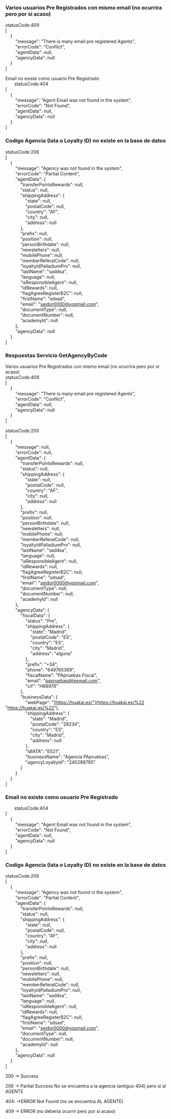 
### Varios usuarios Pre Registrados con mismo email (no ocurrira pero por si acaso)  
statusCode:409  
[  
    {  
        "message": "There is many email pre registered Agents",  
        "errorCode": "Conflict",  
        "agentData": null,  
        "agencyData": null  
    }  
]  

Email no existe como usuario Pre Registrado  
  statusCode:404  
[  
    {  
        "message": "Agent Email was not found in the system",  
        "errorCode": "Not Found",  
        "agentData": null,  
        "agencyData": null  
    }  
]

### Codigo Agencia (Iata o Loyalty ID) no existe en la base de datos

statusCode:206  
[  
    {  
        "message": "Agency was not found in the system",  
        "errorCode": "Partial Content",  
        "agentData": {  
            "transferPointsRewards": null,  
            "status": null,  
            "shippingAddress": {  
                "state": null,  
                "postalCode": null,  
                "country": "AF",  
                "city": null,  
                "address": null  
            },  
            "prefix": null,  
            "position": null,  
            "personBirthdate": null,  
            "newsletters": null,  
            "mobilePhone": null,  
            "memberReferalCode": null,  
            "loyaltyIdPalladiumPro": null,  
            "lastName": "saddsa",  
            "language": null,  
            "isResponsibleAgent": null,  
            "idRewards": null,  
            "flagAgreeRegisterB2C": null,  
            "firstName": "sdsad",  
            "email": "seidor0000@yopmail.com",  
            "documentType": null,  
            "documentNumber": null,  
            "academyId": null  
        },  
        "agencyData": null  
    }  
]


### Respuestas Servicio GetAgencyByCode  
Varios usuarios Pre Registrados con mismo email (no ocurrira pero por si acaso)  
statusCode:409  
[  
    {  
        "message": "There is many email pre registered Agents",  
        "errorCode": "Conflict",  
        "agentData": null,  
        "agencyData": null  
    }  
]  


statusCode:200  
[  
    {  
        "message": null,  
        "errorCode": null,  
        "agentData": {  
            "transferPointsRewards": null,  
            "status": null,  
            "shippingAddress": {  
                "state": null,  
                "postalCode": null,  
                "country": "AF",  
                "city": null,  
                "address": null  
            },  
            "prefix": null,  
            "position": null,  
            "personBirthdate": null,  
            "newsletters": null,  
            "mobilePhone": null,  
            "memberReferalCode": null,  
            "loyaltyIdPalladiumPro": null,  
            "lastName": "saddsa",  
            "language": null,  
            "isResponsibleAgent": null,  
            "idRewards": null,  
            "flagAgreeRegisterB2C": null,  
            "firstName": "sdsad",  
            "email": "seidor0000@yopmail.com",  
            "documentType": null,  
            "documentNumber": null,  
            "academyId": null  
        },  
        "agencyData": {  
            "fiscalData": {  
                "status": "Pre",  
                "shippingAddress": {  
                    "state": "Madrid",  
                    "postalCode": "ES",  
                    "country": "ES",  
                    "city": "Madrid",  
                    "address": "alguna"  
                },  
                "prefix": "+34",  
                "phone": "649765389",  
                "fiscalName": "PApruebas Fiscal",  
                "email": "papruebas@tesmail.com",  
                "cif": "H88976"  
            },  
            "businessData": {  
                "webPage": "[https://huakai.es/"](https://huakai.es/%22 "https://huakai.es/%22"),  
                "shippingAddress": {  
                    "state": "Madrid",  
                    "postalCode": "28234",  
                    "country": "ES",  
                    "city": "Madrid",  
                    "address": null  
                },  
                "idIATA": "ES21",  
                "businessName": "Agencia PApruebas",  
                "agencyLoyaltyId": "240288765"  
            }  
        }  
    }  
]

### Email no existe como usuario Pre Registrado  
  statusCode:404  
[  
    {  
        "message": "Agent Email was not found in the system",  
        "errorCode": "Not Found",  
        "agentData": null,  
        "agencyData": null  
    }  
]

### Codigo Agencia (Iata o Loyalty ID) no existe en la base de datos

statusCode:206  
[  
    {  
        "message": "Agency was not found in the system",  
        "errorCode": "Partial Content",  
        "agentData": {  
            "transferPointsRewards": null,  
            "status": null,  
            "shippingAddress": {  
                "state": null,  
                "postalCode": null,  
                "country": "AF",  
                "city": null,  
                "address": null  
            },  
            "prefix": null,  
            "position": null,  
            "personBirthdate": null,  
            "newsletters": null,  
            "mobilePhone": null,  
            "memberReferalCode": null,  
            "loyaltyIdPalladiumPro": null,  
            "lastName": "saddsa",  
            "language": null,  
            "isResponsibleAgent": null,  
            "idRewards": null,  
            "flagAgreeRegisterB2C": null,  
            "firstName": "sdsad",  
            "email": "seidor0000@yopmail.com",  
            "documentType": null,  
            "documentNumber": null,  
            "academyId": null  
        },  
        "agencyData": null  
    }  
]

200 -> Success

206 -> Partial Success No se encuentra a la agencia (antiguo 404) pero si al AGENTE

404: ->ERROR Not Found (no se encuentra AL AGENTE)

409 -> ERROR (no deberia ocurrir pero por si acaso)